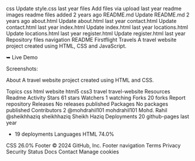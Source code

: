 css
Update style.css
last year
files
Add files via upload
last year
readme images
readme files added
2 years ago
README.md
Update README.md
2 years ago
about.html
Update about.html
last year
contact.html
Update contact.html
last year
index.html
Update index.html
last year
locations.html
Update locations.html
last year
register.html
Update register.html
last year
Repository files navigation
README
Firstflight Travels
A travel website project created using HTML, CSS and JavaScript.

➥ Live Demo


Screenshots:



About
A travel website project created using HTML and CSS.

Topics
css html website html5 css3 travel travel-website
Resources
 Readme
 Activity
Stars
 61 stars
Watchers
 1 watching
Forks
 20 forks
Report repository
Releases
No releases published
Packages
No packages published
Contributors
2
@mohdrahil101
mohdrahil101 Mohd. Rahil
@sheikhhaziq
sheikhhaziq Sheikh Haziq
Deployments
20
 github-pages last year
+ 19 deployments
Languages
HTML
74.0%
 
CSS
26.0%
Footer
© 2024 GitHub, Inc.
Footer navigation
Terms
Privacy
Security
Status
Docs
Contact
Manage cookies
